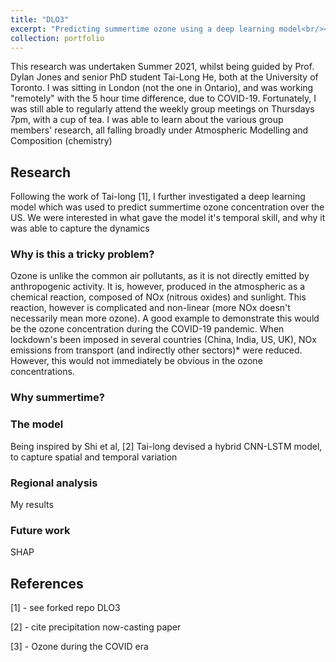 ```yaml
---
title: "DLO3"
excerpt: "Predicting summertime ozone using a deep learning model<br/><img src='/images/500x300.png'>"
collection: portfolio
---
```


This research was undertaken Summer 2021, whilst being guided by Prof. Dylan Jones and senior PhD student Tai-Long He, both at the University of Toronto. I was sitting in London (not the one in Ontario), and was working "remotely" with the 5 hour time difference, due to COVID-19. Fortunately, I was still able to regularly attend the weekly group meetings on Thursdays 7pm, with a cup of tea. I was able to learn about the various group members' research, all falling broadly under Atmospheric Modelling and Composition (chemistry)

## Research

Following the work of Tai-long [1], I further investigated a deep learning model which was used to predict summertime ozone concentration over the US. We were interested in what gave the model it's temporal skill, and why it was able to capture the dynamics 

### Why is this a tricky problem?

Ozone is unlike the common air pollutants, as it is not directly emitted by anthropogenic activity. It is, however, produced in the atmospheric as a chemical reaction, composed of NOx (nitrous oxides) and sunlight. This reaction, however is complicated and non-linear (more NOx doesn't necessarily mean more ozone).
A good example to demonstrate this would be the ozone concentration during the COVID-19 pandemic. When lockdown's been imposed in several countries (China, India, US, UK), NOx emissions from transport (and indirectly other sectors)* were reduced. However, this would not immediately be obvious in the ozone concentrations.

### Why summertime?



### The model

Being inspired by Shi et al, [2] Tai-long devised a hybrid CNN-LSTM model, to capture spatial and temporal variation

### Regional analysis

My results

### Future work

SHAP



## References

[1] - see forked repo DLO3

[2] - cite precipitation now-casting paper

[3] - Ozone during the COVID era

